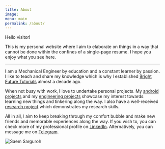 ```yaml
---
title: About
image:
menu: main
permalink: /about/
---
```

Hello visitor!

This is my personal website where I aim to elaborate on things in a way that cannot be done within the confines of a single-page resume. I hope you enjoy what you see here.
___

I am a Mechanical Engineer by education and a constant learner by passion. I like to teach and share my knowledge which is why I established <a href="/#bft">Bright Future Tutorials</a> almost a decade ago.

When not busy with work, I love to undertake personal projects. My [android projects](saem24.github.io/android "Link: Android projects") and my [engineering projects](saem24.github.io/engineering "Link: Engineering projects") showcase my interest towards learning new things and tinkering along the way. I also have a well-received [research project](saem24.github.io/publications "Link: Publications") which demonstrates my research skills.

All in all, I aim to keep breaking through my comfort bubble and make new friends and memorable experiences along the way. If you wish to, you can check more of my professional profile on <a href="{{ site.linkedin_url }}" target="_blank">LinkedIn</a><i class="fa fa-linkedin-square" aria-hidden="true"></i>. Alternatively, you can message me on <a href="{{ site.telegram_url }}" target="_blank">Telegram</a><i class="fa fa-telegram" aria-hidden="true"></i>.

<span class="image main">
  <img src="" alt="Saem Sarguroh">
</span>
